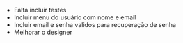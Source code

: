 * Falta incluir testes
* Incluir menu do usuário com nome e email
* Incluir email e senha validos para recuperação de senha
* Melhorar o designer

